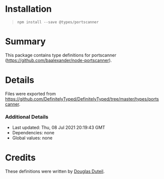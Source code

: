 # Installation
> `npm install --save @types/portscanner`

# Summary
This package contains type definitions for portscanner (https://github.com/baalexander/node-portscanner).

# Details
Files were exported from https://github.com/DefinitelyTyped/DefinitelyTyped/tree/master/types/portscanner.

### Additional Details
 * Last updated: Thu, 08 Jul 2021 20:19:43 GMT
 * Dependencies: none
 * Global values: none

# Credits
These definitions were written by [Douglas Duteil](https://github.com/douglasduteil).
